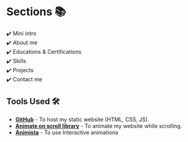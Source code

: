 

# Sections 📚

✔️ Mini intro\
✔️ About me \
✔️ Educations & Certifications \
✔️ Skills\
✔️ Projects\
✔️ Contact me



## Tools Used 🛠️
* [<b>GitHub</b>](https://github.com/) - To host my static website (HTML, CSS, JS).
* [<b>Animate on scroll library</b>](https://github.com/michalsnik/aos) - To animate my website while scrolling.
* [<b>Animista</b>](https://animista.net/) - To use Interactive animations

